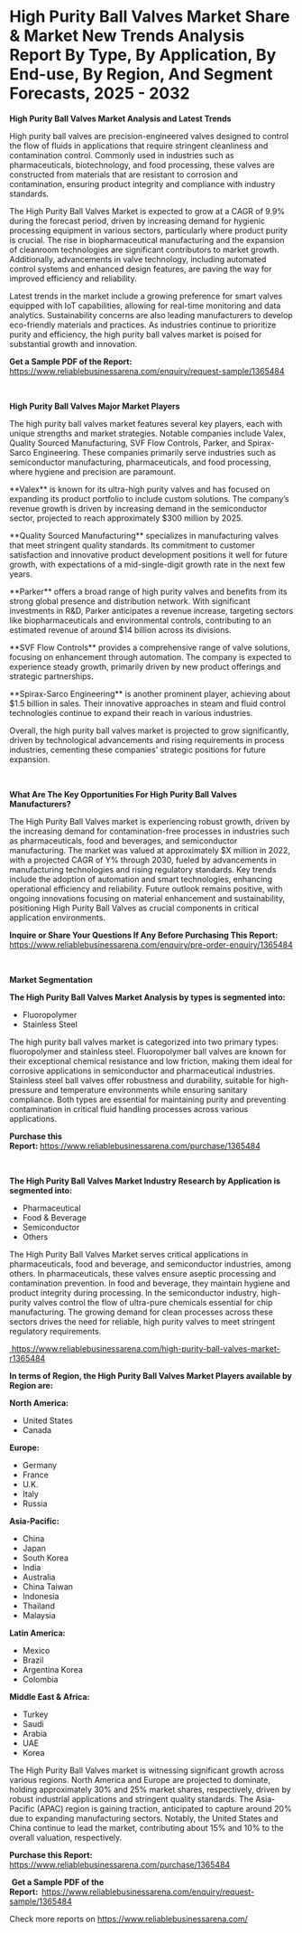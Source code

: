 <p><h1>High Purity Ball Valves Market Share & Market New Trends Analysis Report By Type, By Application, By End-use, By Region, And Segment Forecasts, 2025 - 2032</h1></p><p><strong>High Purity Ball Valves Market Analysis and Latest Trends</strong></p>
<p><p>High purity ball valves are precision-engineered valves designed to control the flow of fluids in applications that require stringent cleanliness and contamination control. Commonly used in industries such as pharmaceuticals, biotechnology, and food processing, these valves are constructed from materials that are resistant to corrosion and contamination, ensuring product integrity and compliance with industry standards.</p><p>The High Purity Ball Valves Market is expected to grow at a CAGR of 9.9% during the forecast period, driven by increasing demand for hygienic processing equipment in various sectors, particularly where product purity is crucial. The rise in biopharmaceutical manufacturing and the expansion of cleanroom technologies are significant contributors to market growth. Additionally, advancements in valve technology, including automated control systems and enhanced design features, are paving the way for improved efficiency and reliability.</p><p>Latest trends in the market include a growing preference for smart valves equipped with IoT capabilities, allowing for real-time monitoring and data analytics. Sustainability concerns are also leading manufacturers to develop eco-friendly materials and practices. As industries continue to prioritize purity and efficiency, the high purity ball valves market is poised for substantial growth and innovation.</p></p>
<p><strong>Get a Sample PDF of the Report:&nbsp;</strong> <a href="https://www.reliablebusinessarena.com/enquiry/request-sample/1365484?utm_campaign=2819&utm_medium=2&utm_source=Github&utm_content=ia&utm_term=22032025&utm_id=high-purity-ball-valves">https://www.reliablebusinessarena.com/enquiry/request-sample/1365484</a></p>
<p>&nbsp;</p>
<p><strong>High Purity Ball Valves Major Market Players</strong></p>
<p><p>The high purity ball valves market features several key players, each with unique strengths and market strategies. Notable companies include Valex, Quality Sourced Manufacturing, SVF Flow Controls, Parker, and Spirax-Sarco Engineering. These companies primarily serve industries such as semiconductor manufacturing, pharmaceuticals, and food processing, where hygiene and precision are paramount.</p><p>**Valex** is known for its ultra-high purity valves and has focused on expanding its product portfolio to include custom solutions. The company’s revenue growth is driven by increasing demand in the semiconductor sector, projected to reach approximately $300 million by 2025.</p><p>**Quality Sourced Manufacturing** specializes in manufacturing valves that meet stringent quality standards. Its commitment to customer satisfaction and innovative product development positions it well for future growth, with expectations of a mid-single-digit growth rate in the next few years.</p><p>**Parker** offers a broad range of high purity valves and benefits from its strong global presence and distribution network. With significant investments in R&D, Parker anticipates a revenue increase, targeting sectors like biopharmaceuticals and environmental controls, contributing to an estimated revenue of around $14 billion across its divisions.</p><p>**SVF Flow Controls** provides a comprehensive range of valve solutions, focusing on enhancement through automation. The company is expected to experience steady growth, primarily driven by new product offerings and strategic partnerships.</p><p>**Spirax-Sarco Engineering** is another prominent player, achieving about $1.5 billion in sales. Their innovative approaches in steam and fluid control technologies continue to expand their reach in various industries.</p><p>Overall, the high purity ball valves market is projected to grow significantly, driven by technological advancements and rising requirements in process industries, cementing these companies' strategic positions for future expansion.</p></p>
<p>&nbsp;</p>
<p><strong>What Are The Key Opportunities For High Purity Ball Valves Manufacturers?</strong></p>
<p><p>The High Purity Ball Valves market is experiencing robust growth, driven by the increasing demand for contamination-free processes in industries such as pharmaceuticals, food and beverages, and semiconductor manufacturing. The market was valued at approximately $X million in 2022, with a projected CAGR of Y% through 2030, fueled by advancements in manufacturing technologies and rising regulatory standards. Key trends include the adoption of automation and smart technologies, enhancing operational efficiency and reliability. Future outlook remains positive, with ongoing innovations focusing on material enhancement and sustainability, positioning High Purity Ball Valves as crucial components in critical application environments.</p></p>
<p><strong>Inquire or Share Your Questions If Any Before Purchasing This Report:</strong> <a href="https://www.reliablebusinessarena.com/enquiry/pre-order-enquiry/1365484?utm_campaign=2819&utm_medium=2&utm_source=Github&utm_content=ia&utm_term=22032025&utm_id=high-purity-ball-valves">https://www.reliablebusinessarena.com/enquiry/pre-order-enquiry/1365484</a></p>
<p>&nbsp;</p>
<p><strong>Market Segmentation</strong></p>
<p><strong>The High Purity Ball Valves Market Analysis by types is segmented into:</strong></p>
<p><ul><li>Fluoropolymer</li><li>Stainless Steel</li></ul></p>
<p><p>The high purity ball valves market is categorized into two primary types: fluoropolymer and stainless steel. Fluoropolymer ball valves are known for their exceptional chemical resistance and low friction, making them ideal for corrosive applications in semiconductor and pharmaceutical industries. Stainless steel ball valves offer robustness and durability, suitable for high-pressure and temperature environments while ensuring sanitary compliance. Both types are essential for maintaining purity and preventing contamination in critical fluid handling processes across various applications.</p></p>
<p><strong>Purchase this Report:&nbsp;</strong><a href="https://www.reliablebusinessarena.com/purchase/1365484?utm_campaign=2819&utm_medium=2&utm_source=Github&utm_content=ia&utm_term=22032025&utm_id=high-purity-ball-valves">https://www.reliablebusinessarena.com/purchase/1365484</a></p>
<p>&nbsp;</p>
<p><strong>The High Purity Ball Valves Market Industry Research by Application is segmented into:</strong></p>
<p><ul><li>Pharmaceutical</li><li>Food & Beverage</li><li>Semiconductor</li><li>Others</li></ul></p>
<p><p>The High Purity Ball Valves Market serves critical applications in pharmaceuticals, food and beverage, and semiconductor industries, among others. In pharmaceuticals, these valves ensure aseptic processing and contamination prevention. In food and beverage, they maintain hygiene and product integrity during processing. In the semiconductor industry, high-purity valves control the flow of ultra-pure chemicals essential for chip manufacturing. The growing demand for clean processes across these sectors drives the need for reliable, high purity valves to meet stringent regulatory requirements.</p></p>
<p><a href="https://www.reliablebusinessarena.com/high-purity-ball-valves-market-r1365484?utm_campaign=2819&utm_medium=2&utm_source=Github&utm_content=ia&utm_term=22032025&utm_id=high-purity-ball-valves">&nbsp;https://www.reliablebusinessarena.com/high-purity-ball-valves-market-r1365484</a></p>
<p><strong>In terms of Region, the High Purity Ball Valves Market Players available by Region are:</strong></p>
<p>
    <p> <strong> North America: </strong>
        <ul>
            <li>United States</li>
            <li>Canada</li>
        </ul>
        </p> 
    <p> <strong> Europe: </strong>
        <ul>
            <li>Germany</li>
            <li>France</li>
            <li>U.K.</li>
            <li>Italy</li>
            <li>Russia</li>
        </ul>
        </p> 
    <p> <strong> Asia-Pacific: </strong>
        <ul>
            <li>China</li>
            <li>Japan</li>
            <li>South Korea</li>
            <li>India</li>
            <li>Australia</li>
            <li>China Taiwan</li>
            <li>Indonesia</li>
            <li>Thailand</li>
            <li>Malaysia</li>
        </ul>
        </p> 
    <p> <strong> Latin America: </strong>
        <ul>
            <li>Mexico</li>
            <li>Brazil</li>
            <li>Argentina Korea</li>
            <li>Colombia</li>
        </ul>
        </p> 
    <p> <strong> Middle East & Africa: </strong>
        <ul>
            <li>Turkey</li>
            <li>Saudi</li>
            <li>Arabia</li>
            <li>UAE</li>
            <li>Korea</li>
        </ul>
    </p>
    </p>
<p><p>The High Purity Ball Valves market is witnessing significant growth across various regions. North America and Europe are projected to dominate, holding approximately 30% and 25% market shares, respectively, driven by robust industrial applications and stringent quality standards. The Asia-Pacific (APAC) region is gaining traction, anticipated to capture around 20% due to expanding manufacturing sectors. Notably, the United States and China continue to lead the market, contributing about 15% and 10% to the overall valuation, respectively.</p></p>
<p><strong>Purchase this Report: </strong><a href="https://www.reliablebusinessarena.com/purchase/1365484?utm_campaign=2819&utm_medium=2&utm_source=Github&utm_content=ia&utm_term=22032025&utm_id=high-purity-ball-valves">https://www.reliablebusinessarena.com/purchase/1365484</a></p>
<p>&nbsp;<strong>Get a Sample PDF of the Report:&nbsp;&nbsp;</strong><a href="https://www.reliablebusinessarena.com/enquiry/request-sample/1365484?utm_campaign=2819&utm_medium=2&utm_source=Github&utm_content=ia&utm_term=22032025&utm_id=high-purity-ball-valves">https://www.reliablebusinessarena.com/enquiry/request-sample/1365484</a></p>
<p><strong></strong></p>
<p>Check more reports on <a href="https://www.reliablebusinessarena.com/?utm_campaign=2819&utm_medium=2&utm_source=Github&utm_content=ia&utm_term=22032025&utm_id=high-purity-ball-valves">https://www.reliablebusinessarena.com/</a></p>